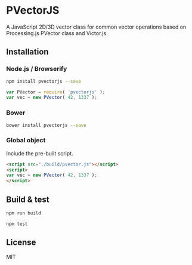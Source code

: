 PVectorJS
=========
A JavaScript 2D/3D vector class for common vector operations based on Processing.js PVector class and Victor.js 


## Installation

### Node.js / Browserify

```bash
npm install pvectorjs --save
```

```javascript
var PVector = require( 'pvectorjs' );
var vec = new PVector( 42, 1337 );
```

### Bower

```bash
bower install pvectorjs --save
```

### Global object

Include the pre-built script.

```html
<script src="./build/pvector.js"></script>
<script>
var vec = new PVector( 42, 1337 );
</script>
```

## Build & test

```bash
npm run build
```

```bash
npm test
```

## License

MIT
